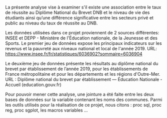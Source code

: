 
La présente analyse vise à examiner s'il existe une association entre le taux de réussite au Diplôme National du Brevet DNB et le niveau de vie des étudiants ainsi qu’une différence significative entre les secteurs privé et public au niveau du taux de réussite au DNB.
  
Les données utilisées dans ce projet proviennent de 2 sources différentes: INSEE et DEPP - Ministère de l'Éducation nationale, de la Jeunesse et des Sports. 
Le premier jeu de données expose les principaux indicateurs sur les revenus et la pauvreté aux niveaux national et local de l'année 2019.
URL:   https://www.insee.fr/fr/statistiques/6036902?sommaire=6036904

Le deuxième jeu de données présente les résultats au diplôme national du brevet par établissement de l’année 2019, pour les établissements de France métropolitaine et pour les départements et les régions d'Outre-Mer.
URL : Diplôme national du brevet par établissement — Éducation Nationale - Accueil (education.gouv.fr)

Pour pouvoir mener cette analyse, une jointure a été faite entre les deux bases de données sur la variable contenant les noms des communes. Parmi les outils utilisés pour la réalisation de ce projet, nous citons : proc sql, proc reg, proc sgplot, les macros variables … 
